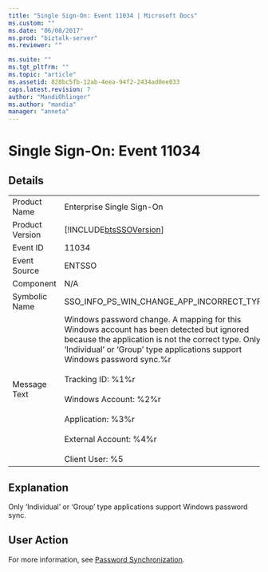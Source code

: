 ```yaml
---
title: "Single Sign-On: Event 11034 | Microsoft Docs"
ms.custom: ""
ms.date: "06/08/2017"
ms.prod: "biztalk-server"
ms.reviewer: ""

ms.suite: ""
ms.tgt_pltfrm: ""
ms.topic: "article"
ms.assetid: 828bc5fb-12ab-4eea-94f2-2434ad0ee033
caps.latest.revision: 7
author: "MandiOhlinger"
ms.author: "mandia"
manager: "anneta"
---
```

# Single Sign-On: Event 11034
## Details  
  
|                 |                                                                                                                                                                                                                                                                                                                                                                                         |
|-----------------|-----------------------------------------------------------------------------------------------------------------------------------------------------------------------------------------------------------------------------------------------------------------------------------------------------------------------------------------------------------------------------------------|
|  Product Name   |                                                                                                                                                                                Enterprise Single Sign-On                                                                                                                                                                                |
| Product Version |                                                                                                                                                               [!INCLUDE[btsSSOVersion](../includes/btsssoversion-md.md)]                                                                                                                                                                |
|    Event ID     |                                                                                                                                                                                          11034                                                                                                                                                                                          |
|  Event Source   |                                                                                                                                                                                         ENTSSO                                                                                                                                                                                          |
|    Component    |                                                                                                                                                                                           N/A                                                                                                                                                                                           |
|  Symbolic Name  |                                                                                                                                                                        SSO_INFO_PS_WIN_CHANGE_APP_INCORRECT_TYPE                                                                                                                                                                        |
|  Message Text   | Windows password change. A mapping for this Windows account has been detected but ignored because the application is not the correct type. Only ‘Individual’ or ‘Group’ type applications support Windows password sync.%r<br /><br /> Tracking ID: %1%r<br /><br /> Windows Account: %2%r<br /><br /> Application: %3%r<br /><br /> External Account: %4%r<br /><br /> Client User: %5 |
  
## Explanation  
 Only ‘Individual’ or ‘Group’ type applications support Windows password sync.  
  
## User Action  
 For more information, see [Password Synchronization](../core/password-synchronization2.md).